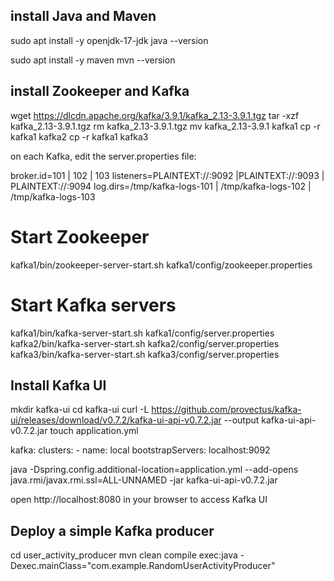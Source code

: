 


install Java and Maven
------------------------------------------------

sudo apt install -y openjdk-17-jdk
java --version


sudo apt install -y maven
mvn --version

install Zookeeper and Kafka
------------------------------------------------

wget https://dlcdn.apache.org/kafka/3.9.1/kafka_2.13-3.9.1.tgz
tar -xzf kafka_2.13-3.9.1.tgz
rm kafka_2.13-3.9.1.tgz
mv kafka_2.13-3.9.1 kafka1
cp -r kafka1 kafka2
cp -r kafka1 kafka3


on each Kafka, edit the server.properties file:

broker.id=101 | 102 | 103
listeners=PLAINTEXT://:9092 |PLAINTEXT://:9093 | PLAINTEXT://:9094
log.dirs=/tmp/kafka-logs-101 | /tmp/kafka-logs-102 | /tmp/kafka-logs-103


# Start Zookeeper
kafka1/bin/zookeeper-server-start.sh kafka1/config/zookeeper.properties
# Start Kafka servers
kafka1/bin/kafka-server-start.sh kafka1/config/server.properties
kafka2/bin/kafka-server-start.sh kafka2/config/server.properties
kafka3/bin/kafka-server-start.sh kafka3/config/server.properties


Install Kafka UI
------------------------------------------------

mkdir kafka-ui
cd kafka-ui
curl -L https://github.com/provectus/kafka-ui/releases/download/v0.7.2/kafka-ui-api-v0.7.2.jar --output kafka-ui-api-v0.7.2.jar
touch application.yml

kafka:
  clusters:
    - name: local
      bootstrapServers: localhost:9092

java -Dspring.config.additional-location=application.yml --add-opens java.rmi/javax.rmi.ssl=ALL-UNNAMED -jar kafka-ui-api-v0.7.2.jar      

open http://localhost:8080 in your browser to access Kafka UI


Deploy a simple Kafka producer
------------------------------------------------

cd user_activity_producer
mvn clean compile exec:java -Dexec.mainClass="com.example.RandomUserActivityProducer"